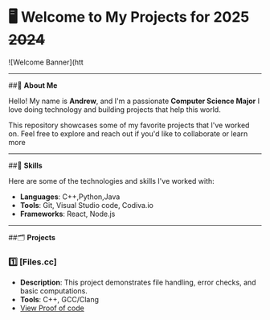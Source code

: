 # 🖥️ **Welcome to My Projects for** **2025** ~~2024~~
![Welcome Banner](htt


---

##🤙 **About Me**

Hello! My name is **Andrew**, and I'm a passionate **Computer Science Major**
I love doing technology and building projects that help this world.

This repository showcases some of my favorite projects that I've worked on. 
Feel free to explore and reach out if you'd like to collaborate or learn more 

---

##🐺 **Skills**

Here are some of the technologies and skills I've worked with:

- **Languages**: C++,Python,Java
- **Tools**: Git, Visual Studio code, Codiva.io
- **Frameworks**: React, Node.js

---

##🗂️ **Projects**

### 1️⃣ [Files.cc]
- **Description**: This project demonstrates file handling, error checks, and basic computations.
- **Tools**: C++, GCC/Clang
- [View Proof of code](1)

